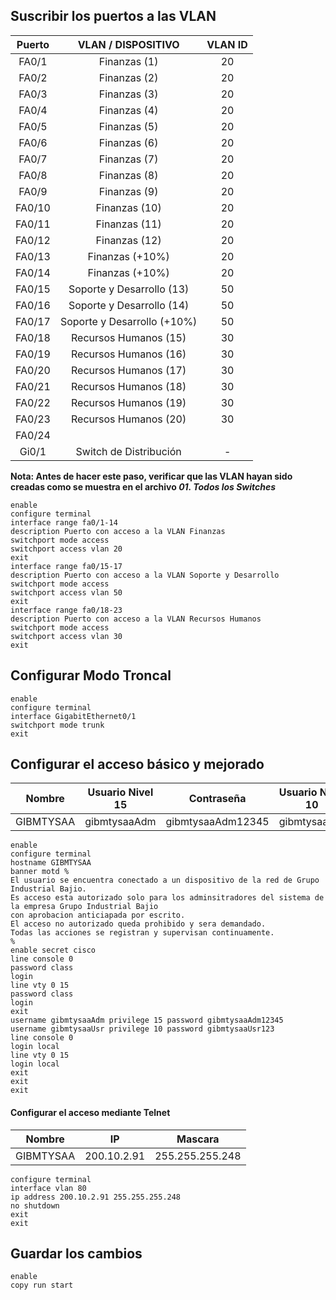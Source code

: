 ## Suscribir los puertos a las VLAN
| Puerto |     VLAN / DISPOSITIVO      | VLAN ID |
| :----: | :-------------------------: | :-----: |
| FA0/1  |        Finanzas (1)         |   20    |
| FA0/2  |        Finanzas (2)         |   20    |
| FA0/3  |        Finanzas (3)         |   20    |
| FA0/4  |        Finanzas (4)         |   20    |
| FA0/5  |        Finanzas (5)         |   20    |
| FA0/6  |        Finanzas (6)         |   20    |
| FA0/7  |        Finanzas (7)         |   20    |
| FA0/8  |        Finanzas (8)         |   20    |
| FA0/9  |        Finanzas (9)         |   20    |
| FA0/10 |        Finanzas (10)        |   20    |
| FA0/11 |        Finanzas (11)        |   20    |
| FA0/12 |        Finanzas (12)        |   20    |
| FA0/13 |       Finanzas (+10%)       |   20    |
| FA0/14 |       Finanzas (+10%)       |   20    |
| FA0/15 |  Soporte y Desarrollo (13)  |   50    |
| FA0/16 |  Soporte y Desarrollo (14)  |   50    |
| FA0/17 | Soporte y Desarrollo (+10%) |   50    |
| FA0/18 |    Recursos Humanos (15)    |   30    |
| FA0/19 |    Recursos Humanos (16)    |   30    |
| FA0/20 |    Recursos Humanos (17)    |   30    |
| FA0/21 |    Recursos Humanos (18)    |   30    |
| FA0/22 |    Recursos Humanos (19)    |   30    |
| FA0/23 |    Recursos Humanos (20)    |   30    |
| FA0/24 |                             |         |
| Gi0/1  |   Switch de Distribución    |    -    |

**Nota: Antes de hacer este paso, verificar que las VLAN hayan sido creadas como se muestra en el archivo *01. Todos los Switches***

```
enable
configure terminal
interface range fa0/1-14
description Puerto con acceso a la VLAN Finanzas
switchport mode access
switchport access vlan 20
exit
interface range fa0/15-17
description Puerto con acceso a la VLAN Soporte y Desarrollo
switchport mode access
switchport access vlan 50
exit
interface range fa0/18-23
description Puerto con acceso a la VLAN Recursos Humanos
switchport mode access
switchport access vlan 30
exit
```
## Configurar Modo Troncal

```
enable
configure terminal
interface GigabitEthernet0/1
switchport mode trunk
exit
```
## Configurar el acceso básico y mejorado
|  Nombre   | Usuario Nivel 15 |    Contraseña     | Usuario Nivel 10 |   Contraseña    |
| :-------: | :--------------: | :---------------: | :--------------: | :-------------: |
| GIBMTYSAA |   gibmtysaaAdm   | gibmtysaaAdm12345 |   gibmtysaaUsr   | gibmtysaaUsr123 |

```
enable
configure terminal
hostname GIBMTYSAA
banner motd %
El usuario se encuentra conectado a un dispositivo de la red de Grupo Industrial Bajio.
Es acceso esta autorizado solo para los adminsitradores del sistema de la empresa Grupo Industrial Bajio
con aprobacion anticiapada por escrito.
El acceso no autorizado queda prohibido y sera demandado.
Todas las acciones se registran y supervisan continuamente.
%
enable secret cisco
line console 0
password class
login
line vty 0 15
password class
login
exit
username gibmtysaaAdm privilege 15 password gibmtysaaAdm12345
username gibmtysaaUsr privilege 10 password gibmtysaaUsr123
line console 0
login local
line vty 0 15
login local
exit
exit
exit
```
#### Configurar el acceso mediante Telnet
|  Nombre   |     IP      |     Mascara     |
| :-------: | :---------: | :-------------: |
| GIBMTYSAA | 200.10.2.91 | 255.255.255.248 |

```
configure terminal
interface vlan 80
ip address 200.10.2.91 255.255.255.248
no shutdown
exit
exit
```
## Guardar los cambios

```
enable
copy run start
```